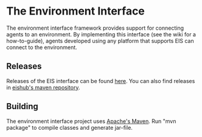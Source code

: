# The Environment Interface

The environment interface framework provides support for connecting agents to an environment. By implementing this interface (see the wiki for a how-to-guide), agents developed using any platform that supports EIS can connect to the environment.

## Releases

Releases of the EIS interface can be found [here](https://github.com/eishub/eis/releases). You can also find releases in [eishub's maven repository](https://github.com/eishub/mvn-repo/tree/master/eis).

## Building

The environment interface project uses [Apache's Maven](http://maven.apache.org). Run "mvn package" to compile classes and generate jar-file.
